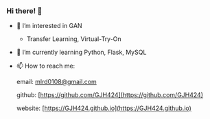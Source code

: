 ### Hi there! 👋

- 👀 I’m interested in GAN
  - Transfer Learning, Virtual-Try-On
- 🌱 I’m currently learning Python, Flask, MySQL
- 📫 How to reach me: 

  email: [mlrd0108@gmail.com](mlrd0108@gmail.com)
  
  github: [https://github.com/GJH424](https://github.com/GJH424)
  
  website: [https://GJH424.github.io](https://GJH424.github.io)
  
  

